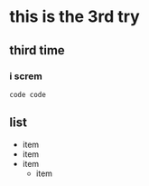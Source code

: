 # this is the 3rd try 
## third time
### i screm
``code code``

## list
* item
* item
* item
    * item
